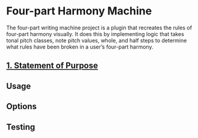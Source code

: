 # Four-part Harmony Machine

The four-part writing machine project is a plugin that recreates the rules of four-part harmony visually.  It does this by implementing logic that takes tonal pitch classes, note pitch values, whole, and half steps to determine what rules have been broken in a user’s four-part harmony.

## [1. Statement of Purpose](#https://github.com/yeungs2019/CSU-Senior-Project/blob/master/docs/TestPlan.md#statement-of-purpose)

## Usage

## Options

## Testing

